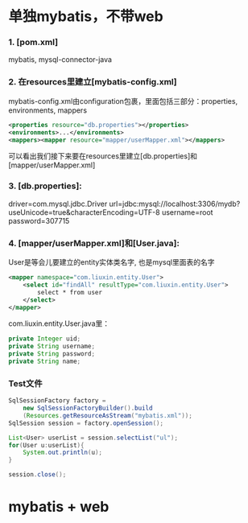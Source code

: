# 单独mybatis，不带web

### 1. [pom.xml]
mybatis, mysql-connector-java

### 2. 在resources里建立[mybatis-config.xml]
mybatis-config.xml由configuration包裹，里面包括三部分：properties, environments, mappers
```xml
<properties resource="db.properties"></properties>
<environments>...</environments>
<mappers><mapper resource="mapper/userMapper.xml"></mappers>
```
可以看出我们接下来要在resources里建立[db.properties]和[mapper/userMapper.xml]

### 3. [db.properties]:
driver=com.mysql.jdbc.Driver
url=jdbc:mysql://localhost:3306/mydb?useUnicode=true&characterEncoding=UTF-8
username=root
password=307715

### 4. [mapper/userMapper.xml]和[User.java]:
User是等会儿要建立的entity实体类名字, 也是mysql里面表的名字
```xml
<mapper namespace="com.liuxin.entity.User">
    <select id="findAll" resultType="com.liuxin.entity.User">
        select * from user
    </select>
</mapper>
```
com.liuxin.entity.User.java里：
```java
private Integer uid;
private String username;
private String password;
private String name;
```

### Test文件
```java
SqlSessionFactory factory =
    new SqlSessionFactoryBuilder().build
    (Resources.getResourceAsStream("mybatis.xml"));
SqlSession session = factory.openSession();

List<User> userList = session.selectList("ul");
for(User u:userList){
    System.out.println(u);
}

session.close();
```


# mybatis + web
